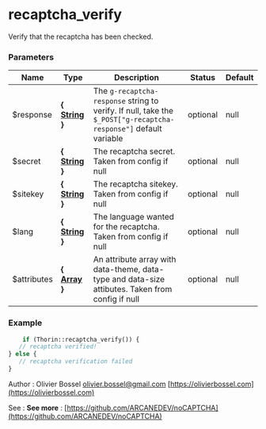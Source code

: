 # recaptcha_verify

Verify that the recaptcha has been checked.


### Parameters
Name  |  Type  |  Description  |  Status  |  Default
------------  |  ------------  |  ------------  |  ------------  |  ------------
$response  |  **{ [String](http://php.net/manual/en/language.types.string.php) }**  |  The `g-recaptcha-response` string to verify. If null, take the `$_POST["g-recaptcha-response"]` default variable  |  optional  |  null
$secret  |  **{ [String](http://php.net/manual/en/language.types.string.php) }**  |  The recaptcha secret. Taken from config if null  |  optional  |  null
$sitekey  |  **{ [String](http://php.net/manual/en/language.types.string.php) }**  |  The recaptcha sitekey. Taken from config if null  |  optional  |  null
$lang  |  **{ [String](http://php.net/manual/en/language.types.string.php) }**  |  The language wanted for the recaptcha. Taken from config if null  |  optional  |  null
$attributes  |  **{ [Array](http://php.net/manual/en/language.types.array.php) }**  |  An attribute array with data-theme, data-type and data-size attibutes. Taken from config if null  |  optional  |  null

### Example
```php
	if (Thorin::recaptcha_verify()) {
   // recaptcha verified!
} else {
   // recaptcha verification failed
}
```
Author : Olivier Bossel [olivier.bossel@gmail.com](mailto:olivier.bossel@gmail.com) [https://olivierbossel.com](https://olivierbossel.com)

See : **See more** : [https://github.com/ARCANEDEV/noCAPTCHA](https://github.com/ARCANEDEV/noCAPTCHA)